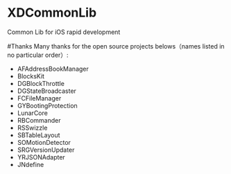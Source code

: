 # XDCommonLib
Common Lib for iOS rapid development


#Thanks 
Many thanks for the open source projects belows（names listed in no particular order）:

- AFAddressBookManager
- BlocksKit
- DGBlockThrottle
- DGStateBroadcaster
- FCFileManager
- GYBootingProtection
- LunarCore
- RBCommander
- RSSwizzle
- SBTableLayout
- SOMotionDetector
- SRGVersionUpdater
- YRJSONAdapter 
- JNdefine






